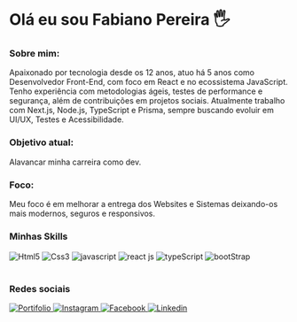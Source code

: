 <h1>Olá eu sou Fabiano Pereira 🖐️</h1>
<h3>Sobre mim:</h3>
<p>Apaixonado por tecnologia desde os 12 anos, atuo há 5 anos como Desenvolvedor Front-End, com foco em React e no ecossistema JavaScript. Tenho experiência com metodologias ágeis, testes de performance e segurança, além de contribuições em projetos sociais. Atualmente trabalho com Next.js, Node.js, TypeScript e Prisma, sempre buscando evoluir em UI/UX, Testes e Acessibilidade.</p>

<h3>Objetivo atual:</h3>
<p>Alavancar minha carreira como dev.</p>

<h3>Foco:</h3>
<p>Meu foco é em melhorar a entrega dos Websites e Sistemas deixando-os mais modernos, seguros e responsivos.</p>

<h3>Minhas Skills</h3>
<div>
  <img href="#" align="center" alt="Html5" src="https://img.shields.io/badge/HTML5-E34F26?style=for-the-badge&logo=html5&logoColor=white">
  <img align="center" alt="Css3" src="https://img.shields.io/badge/CSS3-1572B6?style=for-the-badge&logo=css3&logoColor=white">
  <img align="center" alt="javascript" src="https://img.shields.io/badge/JavaScript-323330?style=for-the-badge&logo=javascript&logoColor=F7DF1E">
  <img align="center" alt="react js" src="https://img.shields.io/badge/React-20232A?style=for-the-badge&logo=react&logoColor=61DAFB">
  <img align="center" alt="typeScript" src="https://img.shields.io/badge/TypeScript-007ACC?style=for-the-badge&logo=typescript&logoColor=white">
  <img align="center" alt="bootStrap" src="https://img.shields.io/badge/Bootstrap-563D7C?style=for-the-badge&logo=bootstrap&logoColor=white">
</div>
<br/>
<h3>Redes sociais</h3>
<a href="https://www.fabianopereiradev.com.br/" target="_blank"> <img alt="Portifolio" src="https://img.shields.io/badge/Blogger-FF5722?style=for-the-badge&logo=blogger&logoColor=white"/> </a>
<a href="https://www.instagram.com/fabiano.pereira03/" target="_blank"> <img alt="Instagram" src="https://img.shields.io/badge/Instagram-E4405F?style=for-the-badge&logo=instagram&logoColor=white"/> </a>
<a href="https://www.facebook.com/fabianopereirafc.dev" target="_blank"> <img alt="Facebook" src="https://img.shields.io/badge/Facebook-1877F2?style=for-the-badge&logo=facebook&logoColor=white"/> </a>
<a href="www.linkedin.com/in/fabianopereira-dev" target="_blank"> <img alt="Linkedin" src="https://img.shields.io/badge/LinkedIn-0077B5?style=for-the-badge&logo=linkedin&logoColor=white"/> </a>
